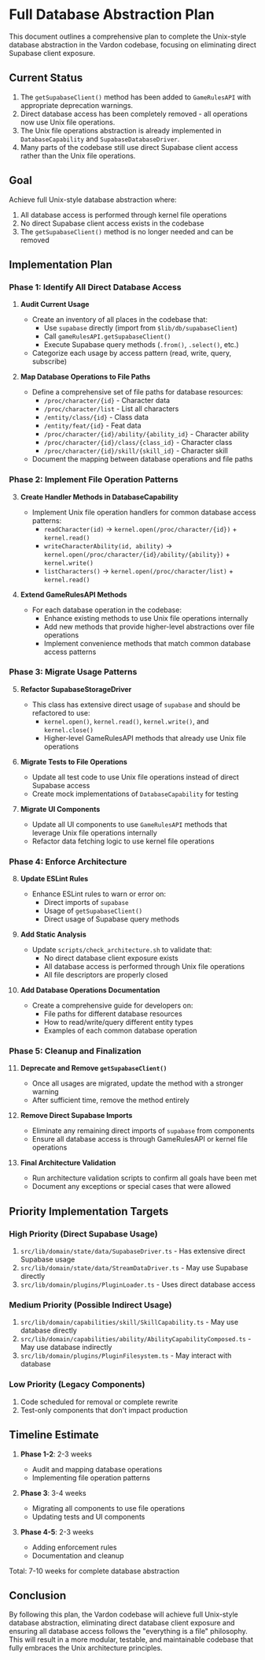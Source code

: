 # Full Database Abstraction Plan

This document outlines a comprehensive plan to complete the Unix-style database abstraction in the Vardon codebase, focusing on eliminating direct Supabase client exposure.

## Current Status

1. The `getSupabaseClient()` method has been added to `GameRulesAPI` with appropriate deprecation warnings.
2. Direct database access has been completely removed - all operations now use Unix file operations.
3. The Unix file operations abstraction is already implemented in `DatabaseCapability` and `SupabaseDatabaseDriver`.
4. Many parts of the codebase still use direct Supabase client access rather than the Unix file operations.

## Goal

Achieve full Unix-style database abstraction where:

1. All database access is performed through kernel file operations
2. No direct Supabase client access exists in the codebase
3. The `getSupabaseClient()` method is no longer needed and can be removed

## Implementation Plan

### Phase 1: Identify All Direct Database Access

1. **Audit Current Usage**

   - Create an inventory of all places in the codebase that:
     - Use `supabase` directly (import from `$lib/db/supabaseClient`)
     - Call `gameRulesAPI.getSupabaseClient()`
     - Execute Supabase query methods (`.from()`, `.select()`, etc.)
   - Categorize each usage by access pattern (read, write, query, subscribe)

2. **Map Database Operations to File Paths**
   - Define a comprehensive set of file paths for database resources:
     - `/proc/character/{id}` - Character data
     - `/proc/character/list` - List all characters
     - `/entity/class/{id}` - Class data
     - `/entity/feat/{id}` - Feat data
     - `/proc/character/{id}/ability/{ability_id}` - Character ability
     - `/proc/character/{id}/class/{class_id}` - Character class
     - `/proc/character/{id}/skill/{skill_id}` - Character skill
   - Document the mapping between database operations and file paths

### Phase 2: Implement File Operation Patterns

3. **Create Handler Methods in DatabaseCapability**

   - Implement Unix file operation handlers for common database access patterns:
     - `readCharacter(id)` → `kernel.open(/proc/character/{id})` + `kernel.read()`
     - `writeCharacterAbility(id, ability)` → `kernel.open(/proc/character/{id}/ability/{ability})` + `kernel.write()`
     - `listCharacters()` → `kernel.open(/proc/character/list)` + `kernel.read()`

4. **Extend GameRulesAPI Methods**
   - For each database operation in the codebase:
     - Enhance existing methods to use Unix file operations internally
     - Add new methods that provide higher-level abstractions over file operations
     - Implement convenience methods that match common database access patterns

### Phase 3: Migrate Usage Patterns

5. **Refactor SupabaseStorageDriver**

   - This class has extensive direct usage of `supabase` and should be refactored to use:
     - `kernel.open()`, `kernel.read()`, `kernel.write()`, and `kernel.close()`
     - Higher-level GameRulesAPI methods that already use Unix file operations

6. **Migrate Tests to File Operations**

   - Update all test code to use Unix file operations instead of direct Supabase access
   - Create mock implementations of `DatabaseCapability` for testing

7. **Migrate UI Components**
   - Update all UI components to use `GameRulesAPI` methods that leverage Unix file operations internally
   - Refactor data fetching logic to use kernel file operations

### Phase 4: Enforce Architecture

8. **Update ESLint Rules**

   - Enhance ESLint rules to warn or error on:
     - Direct imports of `supabase`
     - Usage of `getSupabaseClient()`
     - Direct usage of Supabase query methods

9. **Add Static Analysis**

   - Update `scripts/check_architecture.sh` to validate that:
     - No direct database client exposure exists
     - All database access is performed through Unix file operations
     - All file descriptors are properly closed

10. **Add Database Operations Documentation**
    - Create a comprehensive guide for developers on:
      - File paths for different database resources
      - How to read/write/query different entity types
      - Examples of each common database operation

### Phase 5: Cleanup and Finalization

11. **Deprecate and Remove `getSupabaseClient()`**

    - Once all usages are migrated, update the method with a stronger warning
    - After sufficient time, remove the method entirely

12. **Remove Direct Supabase Imports**

    - Eliminate any remaining direct imports of `supabase` from components
    - Ensure all database access is through GameRulesAPI or kernel file operations

13. **Final Architecture Validation**
    - Run architecture validation scripts to confirm all goals have been met
    - Document any exceptions or special cases that were allowed

## Priority Implementation Targets

### High Priority (Direct Supabase Usage)

1. `src/lib/domain/state/data/SupabaseDriver.ts` - Has extensive direct Supabase usage
2. `src/lib/domain/state/data/StreamDataDriver.ts` - May use Supabase directly
3. `src/lib/domain/plugins/PluginLoader.ts` - Uses direct database access

### Medium Priority (Possible Indirect Usage)

1. `src/lib/domain/capabilities/skill/SkillCapability.ts` - May use database directly
2. `src/lib/domain/capabilities/ability/AbilityCapabilityComposed.ts` - May use database indirectly
3. `src/lib/domain/plugins/PluginFilesystem.ts` - May interact with database

### Low Priority (Legacy Components)

1. Code scheduled for removal or complete rewrite
2. Test-only components that don't impact production

## Timeline Estimate

1. **Phase 1-2**: 2-3 weeks

   - Audit and mapping database operations
   - Implementing file operation patterns

2. **Phase 3**: 3-4 weeks

   - Migrating all components to use file operations
   - Updating tests and UI components

3. **Phase 4-5**: 2-3 weeks
   - Adding enforcement rules
   - Documentation and cleanup

Total: 7-10 weeks for complete database abstraction

## Conclusion

By following this plan, the Vardon codebase will achieve full Unix-style database abstraction, eliminating direct database client exposure and ensuring all database access follows the "everything is a file" philosophy. This will result in a more modular, testable, and maintainable codebase that fully embraces the Unix architecture principles.
